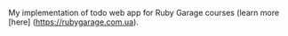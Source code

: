 My implementation of todo web app for Ruby Garage courses (learn more [here] (https://rubygarage.com.ua).